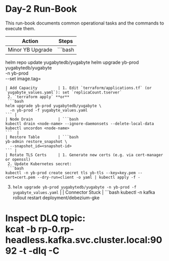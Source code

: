 # Day-2 Run-Book

This run-book documents common operational tasks and the commands to execute them.

| Action               | Steps                                                                                         |
|----------------------|-----------------------------------------------------------------------------------------------|
| Minor YB Upgrade     | ```bash
helm repo update yugabytedb/yugabyte
helm upgrade yb-prod yugabytedb/yugabyte \
  -n yb-prod \
  --set image.tag=<new-version>
``` |
| Add Capacity         | 1. Edit `terraform/applications.tf` (or `yugabyte_values.yaml`): set `replicaCount.tserver`  
 2. `terraform apply` **or**  
 ```bash
helm upgrade yb-prod yugabytedb/yugabyte \
  -n yb-prod -f yugabyte_values.yaml
``` |
| Node Drain           | ```bash
kubectl drain <node-name> --ignore-daemonsets --delete-local-data
kubectl uncordon <node-name>
```  |
| Restore Table        | ```bash
yb-admin restore_snapshot \
  --snapshot_id=<snapshot-id>
``` |
| Rotate TLS Certs     | 1. Generate new certs (e.g. via cert-manager or openssl)  
 2. Update Kubernetes secret:  
 ```bash
kubectl -n yb-prod create secret tls yb-tls --key=key.pem --cert=cert.pem --dry-run=client -o yaml | kubectl apply -f -
```  
 3. `helm upgrade yb-prod yugabytedb/yugabyte -n yb-prod -f yugabyte_values.yaml` |
| Connector Stuck      | ```bash
kubectl -n kafka rollout restart deployment/debezium-gke
# Inspect DLQ topic:<br/>kcat -b rp-0.rp-headless.kafka.svc.cluster.local:9092 -t <topic>-dlq -C
``` | 